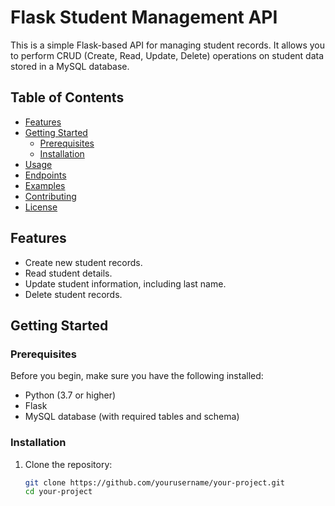 # Flask Student Management API

This is a simple Flask-based API for managing student records. It allows you to perform CRUD (Create, Read, Update, Delete) operations on student data stored in a MySQL database.

## Table of Contents

- [Features](#features)
- [Getting Started](#getting-started)
  - [Prerequisites](#prerequisites)
  - [Installation](#installation)
- [Usage](#usage)
- [Endpoints](#endpoints)
- [Examples](#examples)
- [Contributing](#contributing)
- [License](#license)

## Features

- Create new student records.
- Read student details.
- Update student information, including last name.
- Delete student records.

## Getting Started

### Prerequisites

Before you begin, make sure you have the following installed:

- Python (3.7 or higher)
- Flask
- MySQL database (with required tables and schema)

### Installation

1. Clone the repository:

   ```bash
   git clone https://github.com/yourusername/your-project.git
   cd your-project



